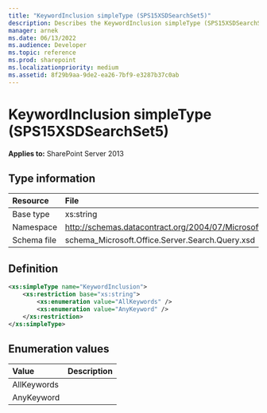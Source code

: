 ```yaml
---
title: "KeywordInclusion simpleType (SPS15XSDSearchSet5)"
description: Describes the KeywordInclusion simpleType (SPS15XSDSearchSet5) and provides the type information, a definition, and enumeration values in SharePoint.
manager: arnek
ms.date: 06/13/2022
ms.audience: Developer
ms.topic: reference
ms.prod: sharepoint
ms.localizationpriority: medium
ms.assetid: 8f29b9aa-9de2-ea26-7bf9-e3287b37c0ab
---
```


# KeywordInclusion simpleType (SPS15XSDSearchSet5)

 
  
 **Applies to:** SharePoint Server 2013
  
## Type information

| Resource | File |
|:-----|:-----|
|Base type <br/> |xs:string  <br/> |
|Namespace <br/> |http://schemas.datacontract.org/2004/07/Microsoft.Office.Server.Search.Query  <br/> |
|Schema file <br/> |schema_Microsoft.Office.Server.Search.Query.xsd  <br/> |
   
## Definition

```XML
<xs:simpleType name="KeywordInclusion">
    <xs:restriction base="xs:string">
        <xs:enumeration value="AllKeywords" />
        <xs:enumeration value="AnyKeyword" />
    </xs:restriction>
</xs:simpleType>

```

## Enumeration values

|**Value**|**Description**|
|:-----|:-----|
|AllKeywords  <br/> ||
|AnyKeyword  <br/> ||
   

